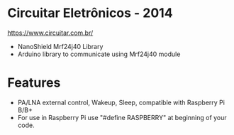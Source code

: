 # Circuitar Eletrônicos - 2014 #
https://www.circuitar.com.br/ 

* NanoShield Mrf24j40 Library
* Arduino library to communicate using Mrf24j40 module 

# Features #
* PA/LNA external control, Wakeup, Sleep, compatible with Raspberry Pi B/B+
* For use in Raspberry Pi use "#define RASPBERRY" at beginning of your code.